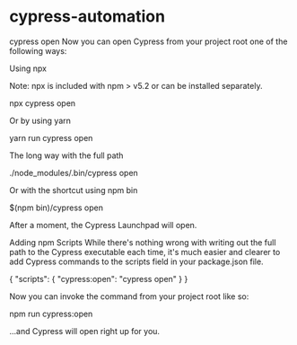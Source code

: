 # cypress-automation

cypress open
Now you can open Cypress from your project root one of the following ways:

Using npx

Note: npx is included with npm > v5.2 or can be installed separately.

npx cypress open

Or by using yarn

yarn run cypress open

The long way with the full path

./node_modules/.bin/cypress open

Or with the shortcut using npm bin

$(npm bin)/cypress open

After a moment, the Cypress Launchpad will open.

Adding npm Scripts
While there's nothing wrong with writing out the full path to the Cypress executable each time, it's much easier and clearer to add Cypress commands to the scripts field in your package.json file.

{
"scripts": {
"cypress:open": "cypress open"
}
}

Now you can invoke the command from your project root like so:

npm run cypress:open

...and Cypress will open right up for you.
